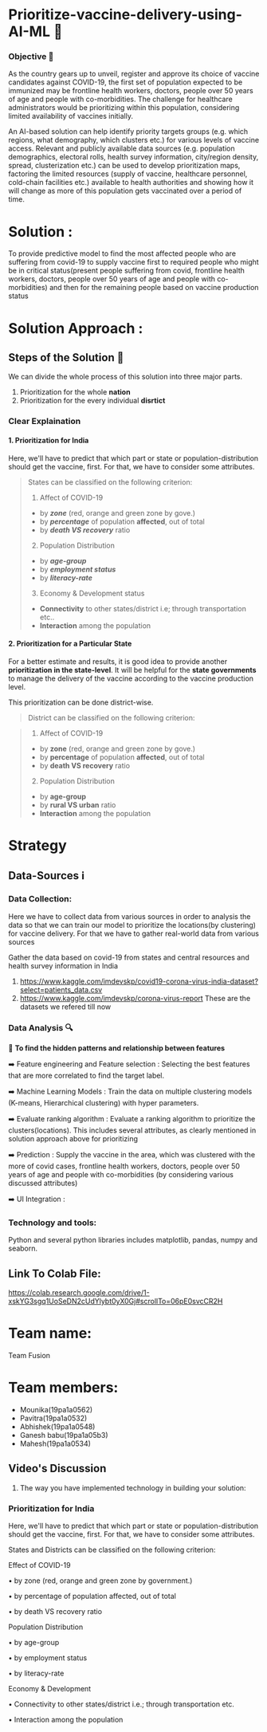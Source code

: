 # Prioritize-vaccine-delivery-using-AI-ML 🚚

### Objective :dart:
As the country gears up to unveil, register and approve its choice of vaccine candidates against COVID-19, the first set of population expected to be immunized may be frontline health workers, doctors, people over 50 years of age and people with co-morbidities. The challenge for healthcare administrators would be  prioritizing within this population, considering limited availability of vaccines initially.

An AI-based solution can help identify priority targets groups (e.g. which regions, what demography, which clusters etc.) for various levels of vaccine access. Relevant and publicly available data sources (e.g. population demographics, electoral rolls, health survey information, city/region density, spread, clusterization etc.) can be used to develop prioritization maps, factoring the limited resources (supply of vaccine, healthcare personnel, cold-chain facilities etc.) available to health authorities and showing how it will change as more of this population gets vaccinated over a period of time.

# Solution :

To provide predictive model to find the most affected people who are suffering from covid-19 to supply vaccine first to required people who might be in critical status(present people suffering from covid, frontline health workers, doctors, people over 50 years of age and people with co-morbidities) and then for the remaining people based on vaccine production status


<h1> Solution Approach :</h1>

## Steps of the Solution 🐾 

We can divide the whole process of this solution into three major parts.  
1. Prioritization for the whole **nation**  
2. Prioritization for the every individual **disrtict**  

### Clear Explaination  

#### **1. Prioritization for India**  

Here, we'll have to predict that which part or state or population-distribution should get the vaccine, first. For that, we have to consider some attributes.  
> States can be classified on the following criterion:  
> 1. Affect of COVID-19  
>   * by ***zone*** (red, orange and green zone by gove.)  
>   * by ***percentage*** of population **affected**, out of total  
>   * by ***death VS recovery*** ratio  
> 2. Population Distribution
>   * by ***age-group***  
>   * by ***employment status***  
>   * by ***literacy-rate*** 
> 3. Economy & Development status
>   * **Connectivity** to other states/district i.e; through transportation etc.. 
>   * **Interaction** among the population  

#### **2. Prioritization for a Particular State** 

For a better estimate and results, it is good idea to provide another **prioritization in the state-level**. It will be helpful for the **state governments** to manage the delivery of the vaccine according to the vaccine production level.

This prioritization can be done district-wise. 

> District can be classified on the following criterion:  

> 1. Affect of COVID-19  
>   * by **zone** (red, orange and green zone by gove.)  
>   * by **percentage** of population **affected**, out of total  
>   * by **death VS recovery** ratio  
> 2. Population Distribution
>   * by **age-group**  
>   * by **rural VS urban** ratio  
>   * **Interaction** among the population  

# Strategy

## Data-Sources ℹ️  

### Data Collection:

Here we have to collect data from various sources in order to analysis the data so that we can train our model to prioritize the locations(by clustering) for vaccine delivery. For that we have to gather real-world data from various sources

Gather the data based on covid-19 from states and central resources and health survey information in India

  1. https://www.kaggle.com/imdevskp/covid19-corona-virus-india-dataset?select=patients_data.csv
  2. https://www.kaggle.com/imdevskp/corona-virus-report
  These are the datasets we refered till now

### Data Analysis 🔍

:diamond_shape_with_a_dot_inside: **To find the hidden patterns and relationship between features**

:arrow_right: Feature engineering and Feature selection :
Selecting the best features that are more correlated to find the target label.

:arrow_right: Machine Learning Models :
Train the data on multiple clustering models (K-means, Hierarchical clustering) with hyper parameters. 

:arrow_right: Evaluate ranking algorithm :
Evaluate a ranking algorithm to prioritize the clusters(locations). This includes several attributes, as clearly mentioned in solution approach above for prioritizing

:arrow_right: Prediction :
Supply the vaccine in the area, which was clustered with the more of covid cases, frontline health workers, doctors, people over 50 years of age and people with co-morbidities (by considering various discussed attributes)

:arrow_right: UI Integration :



### Technology and tools:

Python and several python libraries includes matplotlib, pandas, numpy and seaborn.

## Link To Colab File:
https://colab.research.google.com/drive/1-xskYG3sgq1UoSeDN2cUdYlybt0yX0Gj#scrollTo=06pE0svcCR2H

# Team name:  
Team Fusion

<h1>Team members:</h1>

<ul>
  <li>Mounika(19pa1a0562)</li>
  <li>Pavitra(19pa1a0532)</li>
  <li>Abhishek(19pa1a0548)</li>
  <li>Ganesh babu(19pa1a05b3)</li>
  <li>Mahesh(19pa1a0534)</li>
</ul>





## Video's Discussion

1) The way you have implemented technology in building your solution:

### Prioritization for India

Here, we'll have to predict that which part or state or population-distribution should get the vaccine, first. For that, we have to consider some attributes.

States and Districts can be classified on the following criterion:

Effect of COVID-19

•	by zone (red, orange and green zone by government.)

•	by percentage of population affected, out of total

•	by death VS recovery ratio

Population Distribution

•	by age-group

•	by employment status

•	by literacy-rate

Economy & Development

•	Connectivity to other states/district i.e.; through transportation etc.

•	Interaction among the population
